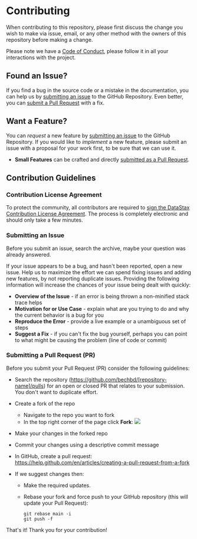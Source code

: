# Contributing

When contributing to this repository, please first discuss the change you wish to make via issue,
email, or any other method with the owners of this repository before making a change. 

Please note we have a [Code of Conduct](CODE_OF_CONDUCT.md), please follow it in all your interactions with the project.

## <a name="issue"></a> Found an Issue?
If you find a bug in the source code or a mistake in the documentation, you can help us by
[submitting an issue](#submit-issue) to the GitHub Repository. Even better, you can
[submit a Pull Request](#submit-pr) with a fix.

## <a name="feature"></a> Want a Feature?
You can *request* a new feature by [submitting an issue](#submit-issue) to the GitHub
Repository. If you would like to *implement* a new feature, please submit an issue with
a proposal for your work first, to be sure that we can use it.

* **Small Features** can be crafted and directly [submitted as a Pull Request](#submit-pr).

## <a name="submit"></a> Contribution Guidelines

### <a name="cla"></a> Contribution License Agreement
To protect the community, all contributors are required to [sign the DataStax Contribution License Agreement](https://cla.datastax.com/). The process is completely electronic and should only take a few minutes.

### <a name="submit-issue"></a> Submitting an Issue
Before you submit an issue, search the archive, maybe your question was already answered.

If your issue appears to be a bug, and hasn't been reported, open a new issue.
Help us to maximize the effort we can spend fixing issues and adding new
features, by not reporting duplicate issues.  Providing the following information will increase the
chances of your issue being dealt with quickly:

* **Overview of the Issue** - if an error is being thrown a non-minified stack trace helps
* **Motivation for or Use Case** - explain what are you trying to do and why the current behavior is a bug for you
* **Reproduce the Error** - provide a live example or a unambiguous set of steps
* **Suggest a Fix** - if you can't fix the bug yourself, perhaps you can point to what might be
  causing the problem (line of code or commit)

### <a name="submit-pr"></a> Submitting a Pull Request (PR)
Before you submit your Pull Request (PR) consider the following guidelines:

* Search the repository (https://github.com/bechbd/[repository-name]/pulls) for an open or closed PR that relates to your submission. You don't want to duplicate effort.

* Create a fork of the repo
	* Navigate to the repo you want to fork
	* In the top right corner of the page click **Fork**:
	![](https://help.github.com/assets/images/help/repository/fork_button.jpg)

* Make your changes in the forked repo
* Commit your changes using a descriptive commit message
* In GitHub, create a pull request: https://help.github.com/en/articles/creating-a-pull-request-from-a-fork
* If we suggest changes then:
  * Make the required updates.
  * Rebase your fork and force push to your GitHub repository (this will update your Pull Request):

    ```shell
    git rebase main -i
    git push -f
    ```

That's it! Thank you for your contribution!